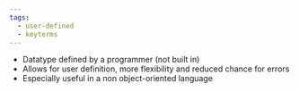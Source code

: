 ```yaml
---
tags:
  - user-defined
  - keyterms
---
```

- Datatype defined by a programmer (not built in)
- Allows for user definition, more flexibility and reduced chance for errors
- Especially useful in a non object-oriented language